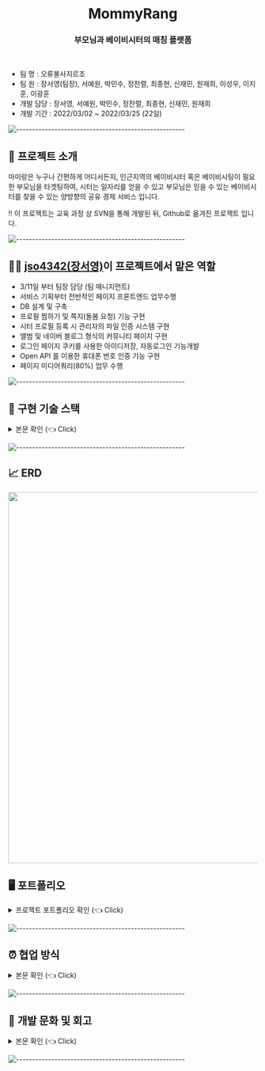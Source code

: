 <div align="center">

<h1 align="center">MommyRang</h1>
<h3 align="center"> 부모님과 베이비시터의 매칭 플랫폼 </h3> 
<br />

</div>

- 팀 명 : 오류불사지르조
- 팀 원 : 장서영(팀장), 서예원, 박민수, 정찬렬, 최종현, 신재민, 원재희, 이성우, 이지훈, 이광훈 
- 개발 담당 : 장서영, 서예원, 박민수, 정찬렬, 최종현, 신재민, 원재희
- 개발 기간 : 2022/03/02 ~ 2022/03/25 (22일)
  <br />

![-----------------------------------------------------](https://raw.githubusercontent.com/andreasbm/readme/master/assets/lines/rainbow.png)

## 📝 프로젝트 소개
마미랑은 누구나 간편하게 어디서든지, 인근지역의 베이비시터 혹은 베이비시팅이 필요한 부모님을 타겟팅하여, 시터는 일자리를 얻을 수 있고 부모님은 믿을 수 있는 베이비시터를 찾을 수 있는 양방향의 공유 경제 서비스 입니다. 

‼️ 이 프로젝트는 교육 과정 상 SVN을 통해 개발된 뒤, Github로 옮겨진 프로젝트 입니다. 

![-----------------------------------------------------](https://raw.githubusercontent.com/andreasbm/readme/master/assets/lines/rainbow.png)

## 🙋‍♀️ [jso4342(장서영)](https://github.com/jso4342)이 프로젝트에서 맡은 역할 
- 3/11일 부터 팀장 담당 (팀 매니지먼트) 
- 서비스 기획부터 전반적인 페이지 프론트엔드 업무수행
- DB 설계 및 구축 
- 프로필 찜하기 및 쪽지(돌봄 요청) 기능 구현 
- 시터 프로필 등록 시 관리자의 파일 인증 시스템 구현 
- 앨범 및 네이버 블로그 형식의 커뮤니티 페이지 구현 
- 로그인 페이지 쿠키를 사용한 아이디저장, 자동로그인 기능개발
- Open API 를 이용한 휴대폰 번호 인증 기능 구현         
- 페이지 미디어쿼리(80%) 업무 수행  

![-----------------------------------------------------](https://raw.githubusercontent.com/andreasbm/readme/master/assets/lines/rainbow.png)

## 📝 구현 기술 스택 
<details>
<summary>본문 확인 (👈 Click)</summary>
<div markdown="1">

- Java

- JavaScript

- MySQL

- MyBatis 

- HTML, CSS, JS

- jQuery

- JSTL

- Kakao 지도 API

- Summernote API 

- Cool SMS API 
</div>
</details>

![-----------------------------------------------------](https://raw.githubusercontent.com/andreasbm/readme/master/assets/lines/rainbow.png)

## 📈 ERD
<img width="750" src="https://user-images.githubusercontent.com/99070762/172318063-76135102-fecb-49d5-8f19-335285ac9d20.jpg">

## 🖥️ 포트폴리오
<details>
<summary>프로젝트 포트폴리오 확인 (👈 Click)</summary>
<div markdown="1">


<img width="1465" alt="스크린샷 2022-12-26 오후 5 31 05" src="https://user-images.githubusercontent.com/57066693/209525887-1de881d0-faca-467b-bb8f-f7249bdb2ed9.png">
<img width="1480" alt="스크린샷 2022-12-26 오후 5 31 12" src="https://user-images.githubusercontent.com/57066693/209525906-3e328622-2b7b-453e-b046-549cdaf18706.png">
<img width="1479" alt="스크린샷 2022-12-26 오후 5 31 20" src="https://user-images.githubusercontent.com/57066693/209525909-5f108bea-2105-43aa-8600-40b062acbb1e.png">
<img width="1481" alt="스크린샷 2022-12-26 오후 5 31 27" src="https://user-images.githubusercontent.com/57066693/209525917-d12605bf-3a92-488d-9cf5-72dd33686c9a.png">
<img width="1476" alt="스크린샷 2022-12-26 오후 5 31 40" src="https://user-images.githubusercontent.com/57066693/209525920-3295a99c-efaf-4dcc-a173-b3c3d20727ce.png">
<img width="1478" alt="스크린샷 2022-12-26 오후 5 31 48" src="https://user-images.githubusercontent.com/57066693/209525923-027e5dc7-7ad1-43f1-9906-5475dc4ed66a.png">
<img width="1476" alt="스크린샷 2022-12-26 오후 5 32 11" src="https://user-images.githubusercontent.com/57066693/209525925-c406008b-59f6-4c94-95d6-ae41374f1b6f.png">
<img width="1476" alt="스크린샷 2022-12-26 오후 5 32 21" src="https://user-images.githubusercontent.com/57066693/209525926-418159d2-74a0-45f9-a9e9-e1efebfc699a.png">
<img width="1480" alt="스크린샷 2022-12-26 오후 5 32 34" src="https://user-images.githubusercontent.com/57066693/209525927-9e26aaf1-c5df-45a3-bd72-3c6f2b3dac1a.png">
<img width="1477" alt="스크린샷 2022-12-26 오후 5 32 43" src="https://user-images.githubusercontent.com/57066693/209525929-46b25dea-05b8-41a6-abed-e646f9b018ab.png">
<img width="1475" alt="스크린샷 2022-12-26 오후 5 32 55" src="https://user-images.githubusercontent.com/57066693/209525932-ba350205-3989-48a0-8bd9-3c83eea524b3.png">
<img width="1476" alt="스크린샷 2022-12-26 오후 5 33 02" src="https://user-images.githubusercontent.com/57066693/209525933-571ed46d-7b6e-4d21-a03c-8208ecc8efb0.png">
<img width="1476" alt="스크린샷 2022-12-26 오후 5 33 20" src="https://user-images.githubusercontent.com/57066693/209525934-7b6a84c3-c468-451f-b609-d672ca8979c5.png">
<img width="1477" alt="스크린샷 2022-12-26 오후 5 33 30" src="https://user-images.githubusercontent.com/57066693/209525936-34c41bbd-33d1-4a45-b081-b3451eee9d92.png">
<img width="1480" alt="스크린샷 2022-12-26 오후 5 33 38" src="https://user-images.githubusercontent.com/57066693/209525940-98cfd668-c03e-4eee-b13d-f80e14b2f1be.png">
<img width="1480" alt="스크린샷 2022-12-26 오후 5 33 46" src="https://user-images.githubusercontent.com/57066693/209525942-d2111f60-d323-419d-8762-963a378c24ae.png">
<img width="1479" alt="스크린샷 2022-12-26 오후 5 33 56" src="https://user-images.githubusercontent.com/57066693/209525948-3f240415-103e-4c68-87b7-3cf2481833ec.png">
<img width="1476" alt="스크린샷 2022-12-26 오후 5 34 31" src="https://user-images.githubusercontent.com/57066693/209525951-68a757cb-0d27-4301-82cc-fc515f525872.png">
</div>
</details>

![-----------------------------------------------------](https://raw.githubusercontent.com/andreasbm/readme/master/assets/lines/rainbow.png)

## ⏰ 협업 방식 
<details>
<summary>본문 확인 (👈 Click)</summary>
<div markdown="1">
<br>
모든 팀원들이 처음 개발을 시작한 프로젝트였으며, 다양한 나이대 (20대 초반 ~ 40대 후반)의 팀원들이 있었기 때문에 
모두에게 친숙한 Google Drive를 통해 협업이 이루어졌습니다. 또한 교육 기관의 프로젝트 지정 협업 도구였던 SVN을 사용하였습니다.

<img width="853" alt="스크린샷 2022-12-26 오후 5 43 01" src="https://user-images.githubusercontent.com/57066693/209526798-ef31fa7b-8e7c-4088-b569-af0c6f052909.png">

전체적으로 필요한 기능들과 순서를 나열하고 정의한 뒤, 매일 스프린트를 진행하여, 스프린트 주기동안 진행 상황과 목표를 소통했습니다. 
또한 특이사항이 있을 경우 서로 공유를 하면서 도움을 주고, 도움을 받는 식으로 스프린트가 진행되었습니다. 
모든 스프린트의 내용은 구글 독스의 버전 관리를 통해 기록하였습니다. 
</div>
</details>

![-----------------------------------------------------](https://raw.githubusercontent.com/andreasbm/readme/master/assets/lines/rainbow.png)

## 📌 개발 문화 및 회고 
<details>
<summary>본문 확인 (👈 Click)</summary>
<div markdown="1">

### 팀장으로서 만들고자 한 개발 문화 
마미랑은 원래 팀원으로서 참여한 프로젝트였습니다. 하지만 중도탈락자를 포함해 개발이 불가능한 인원이 나오게 되고, 기존 팀과 다른 팀이 통합되게 되면서 팀장을 맡게 되었습니다. 교육 과정으로 인해 전 개발 인원이 프론트엔드와 백엔드로 업무를 분담하는 게 아닌, 풀스택으로 진행되어야 했기 때문에 프론트엔드 담당을 희망하는 팀원들의 어려움이 있었습니다. 또한 각 팀원들의 스킬과 장단점이 달랐기 때문에 서로 도와주는 개발 문화의 필요성을 느끼게 되었습니다. 

자유롭게 도움을 요청하는 분위기를 만들기 위해 강제성은 없지만 코어 타임을 정해, 그 시간에는 Discord 팀 채널에 접속해있는 것을 장려하였습니다. 따로 회의가 없어도 온라인일 때는 팀 채널에 접속하여서 개발을 진행하였고, 이 덕분에 도움이 필요한 팀원은 어려움 없이 온라인인 팀원들에게 도움을 청할 수 있었습니다. 또한 데일리 스프린트를 진행하여 진행 상황을 보고하고 매일 실현가능한 목표를 세우는 습관을 들이고자 하였습니다. 업무를 분담할 때에도 팀원이 어려움을 호소할 경우, 해당 업무에 다른 팀원을 같이 배정하여 미흡한 부분을 보다 효율적으로 개선할 수 있었습니다. 

### 프로젝트 이후 남는 아쉬움 
교육 과정 중 가장 우수한 프로젝트라는 호평을 받았지만, 교육 기관 아래에서 진행하던 프로젝트였다보니 사용할 수 있는 기술에 제한이 있어 아쉬웠습니다. 
예를 들어 Spring Boot가 아닌 JSP를 사용했어야 했고, Git 대신 SVN을 통해 협업을 했어야 했습니다. 조금 더 최신 기술을 사용하여 프로젝트를 진행했다면 더 효율적인 결과물이 나올 수 있지 않았을까 하는 아쉬움이 있습니다.
개인적으로 부모와 베이비 시터 간의 채팅 기능을 구현하고 싶었으나, JSP 환경에서 사용 가능한 오픈 소스를 찾는 데 어려움이 있었습니다. 이를 해결하기 위해 직접 채팅 기능을 구현하고자 하였지만 시간적인 어려움이 있었고, 팀원들 및 강사님과의 의논 끝에 쪽지(돌봄 요청) 기능으로 변경 후 단 1시간 만에 쪽지 기능을 구현하였습니다. 하지만 원래 기획했던 기능을 구현하지 못한 점은 아직 아쉬움으로 남습니다. 

또한 협업적인 부분에서 주로 사용되는 Jira나 Git을 사용하지 못한 것 또한 많이 아쉽습니다. Jira를 사용했다면 진행 사항을 조금 더 시각적으로 잘 볼 수 있었을 것이라 생각됩니다. 또한 SVN을 이용하다 보니 버전 관리가 불가능하고, 충돌이 발생했을 경우 무조건 하나씩 수정해야한다는 불편함이 있었습니다. Git의 장점을 더 상세히 이해할 수 있었습니다. 

#### 몸소 느낀 주인 의식의 중요성 
마미랑은 제게 첫 개발 프로젝트면서, 팀장으로 진행했던 프로젝트라 그 누구보다 큰 주인 의식을 갖고 진행한 프로젝트였습니다. 주인 의식을 가지니, 기능 중 아쉬운 점을 계속 찾게 되고 쉬운 것을 찾기보다 사용자에게 편리한 기능을 넣으려고 부단히 노력했습니다. 예를 들어, 커뮤니티 개발 중 단순한 게시판 기능이 아닌, 네이버 블로그나 티스토리의 글쓰기 처럼 원하는 부분에 원하는 사이즈의 이미지를 첨부할 수 있는 기능 및 텍스트에 다양한 디자인 요소를 추가하는 기능을 위해 오픈 소스인 Summer note API를 이용한 경험이 있습니다.
‘내 프로젝트’ 라는 마음을 갖고 임하니 더 나은 프로젝트를 만드는 것이 즐거움으로 다가왔으며, 즐겁게 개발할 수 있었습니다. 저에게 마미랑은 단순히 프로젝트가 아닌, 주인 의식이 얼마나 개발자에게 중요한 지 알려주는 경험이었습니다. 

</div>
</details>

![-----------------------------------------------------](https://raw.githubusercontent.com/andreasbm/readme/master/assets/lines/rainbow.png)
